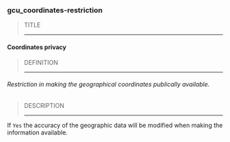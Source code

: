 ### gcu_coordinates-restriction



> TITLE
> 
> ------

#### Coordinates privacy



> DEFINITION
> 
> ------

###### Restriction in making the geographical coordinates publically available.



> DESCRIPTION
> 
> ------

If `Yes` the accuracy of the geographic
data will be modified when making the
information available.